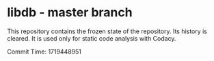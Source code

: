 # libdb - master branch

This repository contains the frozen state of the repository.
Its history is cleared. It is used only for static code
analysis with Codacy.

Commit Time: 1719448951